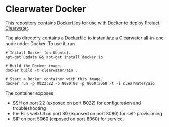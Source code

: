 # Clearwater Docker

This repository contains [Dockerfiles](https://docs.docker.com/reference/builder/) for use with [Docker](https://www.docker.com/) to deploy [Project Clearwater](http://www.projectclearwater.org).

The [aio](aio) directory contains a [Dockerfile](aio/Dockerfile) to instantiate a Clearwater [all-in-one](http://clearwater.readthedocs.org/en/latest/All_in_one_Images/) node under Docker.  To use it, run

    # Install Docker (on Ubuntu).
    apt-get update && apt-get install docker.io

    # Build the Docker image.
    docker build -t clearwater/aio .

    # Start a Docker container with this image.
    docker run -p 8022:22 -p 8080:80 -p 8060:5060 -t -i clearwater/aio

The container exposes

-   SSH on port 22 (exposed on port 8022) for configuration and troubleshooting
-   the Ellis web UI on port 80 (exposed on port 8080) for self-provisioning
-   SIP on port 5060 (exposed on port 8060) for service.
